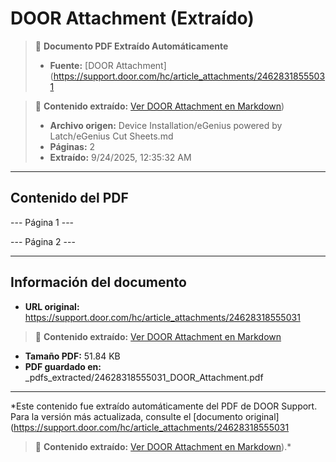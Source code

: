 # DOOR Attachment (Extraído)

> 📄 **Documento PDF Extraído Automáticamente**
> - **Fuente:** [DOOR Attachment](https://support.door.com/hc/article_attachments/24628318555031

> 📄 **Contenido extraído:** [Ver DOOR Attachment en Markdown](./24628318555031_DOOR_Attachment_extracted.md))
> - **Archivo origen:** Device Installation/eGenius powered by Latch/eGenius Cut Sheets.md
> - **Páginas:** 2
> - **Extraído:** 9/24/2025, 12:35:32 AM

---

## Contenido del PDF


--- Página 1 ---

--- Página 2 ---


---

## Información del documento

- **URL original:** https://support.door.com/hc/article_attachments/24628318555031

> 📄 **Contenido extraído:** [Ver DOOR Attachment en Markdown](./24628318555031_DOOR_Attachment_extracted.md)
- **Tamaño PDF:** 51.84 KB
- **PDF guardado en:** _pdfs_extracted/24628318555031_DOOR_Attachment.pdf

---

*Este contenido fue extraído automáticamente del PDF de DOOR Support. Para la versión más actualizada, consulte el [documento original](https://support.door.com/hc/article_attachments/24628318555031

> 📄 **Contenido extraído:** [Ver DOOR Attachment en Markdown](./24628318555031_DOOR_Attachment_extracted.md)).*
